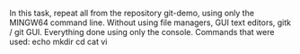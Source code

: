 In this task, repeat all from the repository git-demo, using only the MINGW64 command line. Without using file managers, GUI text editors, gitk / git GUI. Everything done using only the console. 
Commands that were used:
echo
mkdir
cd
cat
vi
